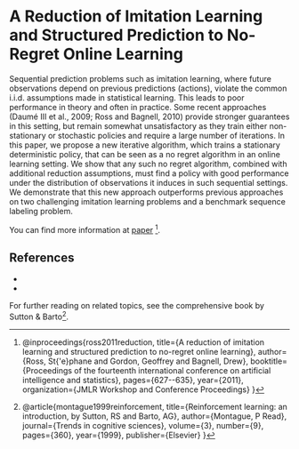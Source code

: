 # A Reduction of Imitation Learning and Structured Prediction to No-Regret Online Learning

Sequential prediction problems such as imitation
learning, where future observations depend on
previous predictions (actions), violate the common i.i.d. assumptions made in statistical learning. This leads to poor performance in theory
and often in practice. Some recent approaches
(Daumé III et al., 2009; Ross and Bagnell, 2010)
provide stronger guarantees in this setting, but remain somewhat unsatisfactory as they train either
non-stationary or stochastic policies and require
a large number of iterations. In this paper, we
propose a new iterative algorithm, which trains a
stationary deterministic policy, that can be seen
as a no regret algorithm in an online learning setting. We show that any such no regret algorithm,
combined with additional reduction assumptions,
must find a policy with good performance under
the distribution of observations it induces in such
sequential settings. We demonstrate that this
new approach outperforms previous approaches
on two challenging imitation learning problems
and a benchmark sequence labeling problem.

You can find more information at [paper](https://arxiv.org/pdf/1011.0686.pdf) [^1].

## References

- [^1]: @inproceedings{ross2011reduction,
  title={A reduction of imitation learning and structured prediction to no-regret online learning},
  author={Ross, St{\'e}phane and Gordon, Geoffrey and Bagnell, Drew},
  booktitle={Proceedings of the fourteenth international conference on artificial intelligence and statistics},
  pages={627--635},
  year={2011},
  organization={JMLR Workshop and Conference Proceedings}
}
- [^2]: @article{montague1999reinforcement,
  title={Reinforcement learning: an introduction, by Sutton, RS and Barto, AG},
  author={Montague, P Read},
  journal={Trends in cognitive sciences},
  volume={3},
  number={9},
  pages={360},
  year={1999},
  publisher={Elsevier}
}

For further reading on related topics, see the comprehensive book by Sutton & Barto[^2].
